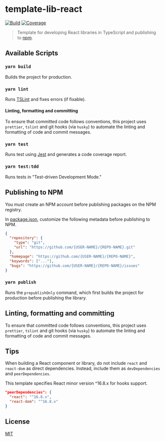 # template-lib-react

[![Build][build]][build-badge]
[![Coverage][codecov-shield]][codecov]

> Template for developing React libraries in TypeScript and publishing to [npm](https://www.npmjs.com/).

## Available Scripts

### `yarn build`

Builds the project for production.

### `yarn lint`

Runs [TSLint](https://github.com/palantir/tslint) and fixes errors (if fixable).

#### Linting, formatting and committing

To ensure that committed code follows conventions, this project uses `prettier`, `tslint` and git hooks (via `husky`) to automate the linting and formatting of code and commit messages.

### `yarn test`

Runs test using [Jest](https://jestjs.io/) and generates a code coverage report.

### `yarn test:tdd`

Runs tests in "Test-driven Development Mode."

## Publishing to NPM

You must create an NPM account before publishing packages on the NPM registry.

In [package.json](package.json), customize the following metadata before publishing to NPM.

```json
{
  "repository": {
    "type": "git",
    "url": "https://github.com/{USER-NAME}/{REPO-NAME}.git"
  },
  "homepage": "https://github.com/{USER-NAME}/{REPO-NAME}",
  "keywords": ["..."],
  "bugs": "https://github.com/{USER-NAME}/{REPO-NAME}/issues"
}
```

### `yarn publish`

Runs the `prepublishOnly` command, which first builds the project for production before publishing the library.

## Linting, formatting and committing

To ensure that committed code follows conventions, this project uses `prettier`, `tslint` and git hooks (via `husky`) to automate the linting and formatting of code and commit messages.

## Tips

When building a React component or library, do not include `react` and `react-dom` as direct dependencies. Instead, include them as `devDependencies` and `peerDependencies`.

This template specifies React minor version ^16.8.x for hooks support.

```json
"peerDependencies": {
  "react": "^16.8.x",
  "react-dom": "^16.8.x"
}
```

## License

[MIT](LICENSE)

[build]: https://travis-ci.com/metonym/template-lib-react.svg?branch=master
[build-badge]: https://travis-ci.com/metonym/template-lib-react
[codecov]: https://codecov.io/gh/metonym/template-lib-react
[codecov-shield]: https://img.shields.io/codecov/c/github/metonym/template-lib-react.svg
